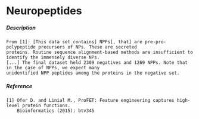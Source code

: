 # Neuropeptides

##### Description

    From [1]: [This data set contains] NPPs[, that] are pre-pro-polypeptide precursors of NPs. These are secreted 
    proteins. Routine sequence alignment-based methods are insufficient to identify the immensely diverse NPs. 
    [...] The final dataset held 2309 negatives and 1269 NPPs. Note that in the case of NPPs, we expect many 
    unidentified NPP peptides among the proteins in the negative set.

##### Reference

    [1] Ofer D. and Linial M., ProFET: Feature engineering captures high-level protein functions. 
        Bioinformatics (2015): btv345

